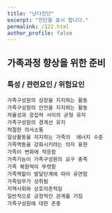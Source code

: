 ```yaml
---
title: "난다진단"
excerpt: "진단을 표시 합니다."
permalink: /122.html
author_profile: false
---
```

## 가족과정 향상을 위한 준비



### 특성 / 관련요인 / 위험요인

>   

    가족구성원의 성장을 지지하는 활동
    가족구성원의 안전을 지지하는 활동
    자율성과 응집력 사이의 균형 유지
    가족구성원의 경계선 유지
    적절한 의사소통
    일상활동을 지지하는 가족의  에너지 수준
    가족역동을 강화시키려는 의지 표현
    가족이 변화에 적응함
    가족기능이 가족구성원의 요구 충족
    가족 복원력이 뚜렷함
    가족역할이 발달단계에 따라 유연함
    가족임무가 성취됨
    지역사회와 상호의존적임
    일반적으로 긍정적인 관계를 가짐
    가족구성원에 대한 존중
